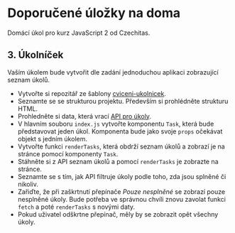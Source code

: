 # Doporučené úložky na doma

Domácí úkol pro kurz JavaScript 2 od Czechitas.

## 3. Úkolníček

Vaším úkolem bude vytvořit dle zadání jednoduchou aplikaci zobrazující seznam úkolů.

- Vytvořte si repozitář ze šablony [cviceni-ukolnicek](https://github.com/Czechitas-podklady-WEB/cviceni-ukolnicek).
- Seznamte se se strukturou projektu. Především si prohlédněte strukturu HTML.
- Prohledněte si data, která vrací [API pro úkoly](https://apps.kodim.cz/daweb/trening-api/docs/ukoly-api).
- V hlavním souboru `index.js` vytvořte komponentu `Task`, která bude představovat jeden úkol. Komponenta bude jako svoje `props` očekávat objekt s jedním úkolem.
- Vytvořte funkci `renderTasks`, která obdrží seznam úkolů a zobrazí je na stránce pomocí komponenty `Task`.
- Stáhněte si z API seznam úkolů a pomocí `renderTasks` je zobrazte na stránce.
- Seznamte se s tím, jak API filtruje úkoly podle toho, zda jsou splněné či nikoliv.
- Zařiďte, že při zaškrtnutí přepínače *Pouze nesplněné* se zobrazí pouze nesplněné úkoly. Bude potřeba ve správnou chvíli znovu zavolat funkci `fetch` a poté `renderTasks` s novými daty.
- Pokud uživatel odškrtne přepínač, měly by se zobrazit opět všechny úkoly.